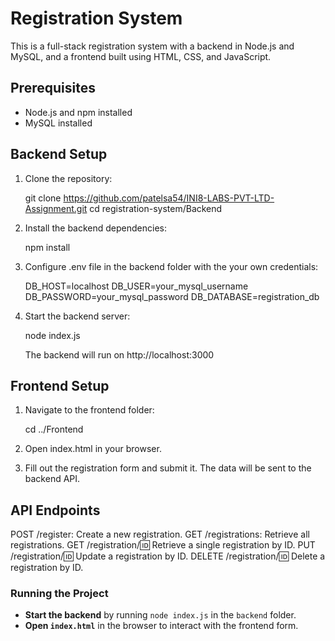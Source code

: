 # Registration System

This is a full-stack registration system with a backend in Node.js and MySQL, and a frontend built using HTML, CSS, and JavaScript.

## Prerequisites

- Node.js and npm installed
- MySQL installed

## Backend Setup

1. Clone the repository:
   
    git clone https://github.com/patelsa54/INI8-LABS-PVT-LTD-Assignment.git
    cd registration-system/Backend

3. Install the backend dependencies:

    npm install

4. Configure .env file in the backend folder with the your own credentials:

    DB_HOST=localhost
    DB_USER=your_mysql_username
    DB_PASSWORD=your_mysql_password
    DB_DATABASE=registration_db

5. Start the backend server:

    node index.js

    The backend will run on http://localhost:3000

## Frontend Setup

1. Navigate to the frontend folder:

    cd ../Frontend

2. Open index.html in your browser.

3. Fill out the registration form and submit it. The data will be sent to the backend API.

##  API Endpoints
POST /register: Create a new registration.
GET /registrations: Retrieve all registrations.
GET /registration/:id: Retrieve a single registration by ID.
PUT /registration/:id: Update a registration by ID.
DELETE /registration/:id: Delete a registration by ID.


### **Running the Project**

- **Start the backend** by running `node index.js` in the `backend` folder.
- **Open `index.html`** in the browser to interact with the frontend form.
